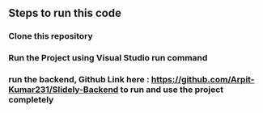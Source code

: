 ## Steps to run this code 

### Clone this repository
### Run the Project using Visual Studio run command
### run the backend, Github Link here : https://github.com/Arpit-Kumar231/Slidely-Backend to run and use the project completely



